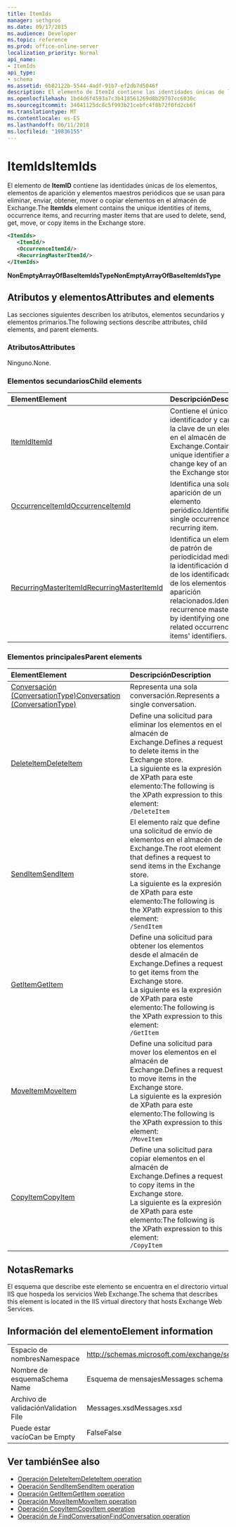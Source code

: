 ```yaml
---
title: ItemIds
manager: sethgros
ms.date: 09/17/2015
ms.audience: Developer
ms.topic: reference
ms.prod: office-online-server
localization_priority: Normal
api_name:
- ItemIds
api_type:
- schema
ms.assetid: 6b82122b-5544-4adf-91b7-ef2db7d5046f
description: El elemento de ItemId contiene las identidades únicas de los elementos, elementos de aparición y elementos maestros periódicos que se usan para eliminar, enviar, obtener, mover o copiar elementos en el almacén de Exchange.
ms.openlocfilehash: 1bd4d6f4593a7c3b418561269d8b29707cc6030c
ms.sourcegitcommit: 34041125dc8c5f993b21cebfc4f8b72f0fd2cb6f
ms.translationtype: MT
ms.contentlocale: es-ES
ms.lasthandoff: 06/11/2018
ms.locfileid: "19836155"
---
```

# <a name="itemids"></a><span data-ttu-id="c1864-103">ItemIds</span><span class="sxs-lookup"><span data-stu-id="c1864-103">ItemIds</span></span>
  
<span data-ttu-id="c1864-104">El elemento de **ItemID** contiene las identidades únicas de los elementos, elementos de aparición y elementos maestros periódicos que se usan para eliminar, enviar, obtener, mover o copiar elementos en el almacén de Exchange.</span><span class="sxs-lookup"><span data-stu-id="c1864-104">The **ItemIds** element contains the unique identities of items, occurrence items, and recurring master items that are used to delete, send, get, move, or copy items in the Exchange store.</span></span>
  
```xml
<ItemIds>
   <ItemId/>
   <OccurrenceItemId/>
   <RecurringMasterItemId/>
</ItemIds>
```

<span data-ttu-id="c1864-105">**NonEmptyArrayOfBaseItemIdsType**</span><span class="sxs-lookup"><span data-stu-id="c1864-105">**NonEmptyArrayOfBaseItemIdsType**</span></span>

## <a name="attributes-and-elements"></a><span data-ttu-id="c1864-106">Atributos y elementos</span><span class="sxs-lookup"><span data-stu-id="c1864-106">Attributes and elements</span></span>

<span data-ttu-id="c1864-107">Las secciones siguientes describen los atributos, elementos secundarios y elementos primarios.</span><span class="sxs-lookup"><span data-stu-id="c1864-107">The following sections describe attributes, child elements, and parent elements.</span></span> 
  
### <a name="attributes"></a><span data-ttu-id="c1864-108">Atributos</span><span class="sxs-lookup"><span data-stu-id="c1864-108">Attributes</span></span>

<span data-ttu-id="c1864-109">Ninguno.</span><span class="sxs-lookup"><span data-stu-id="c1864-109">None.</span></span>
  
### <a name="child-elements"></a><span data-ttu-id="c1864-110">Elementos secundarios</span><span class="sxs-lookup"><span data-stu-id="c1864-110">Child elements</span></span>

|<span data-ttu-id="c1864-111">**Element**</span><span class="sxs-lookup"><span data-stu-id="c1864-111">**Element**</span></span>|<span data-ttu-id="c1864-112">**Descripción**</span><span class="sxs-lookup"><span data-stu-id="c1864-112">**Description**</span></span>|
|:-----|:-----|
|[<span data-ttu-id="c1864-113">ItemId</span><span class="sxs-lookup"><span data-stu-id="c1864-113">ItemId</span></span>](itemid.md) <br/> |<span data-ttu-id="c1864-114">Contiene el único identificador y cambiar la clave de un elemento en el almacén de Exchange.</span><span class="sxs-lookup"><span data-stu-id="c1864-114">Contains the unique identifier and change key of an item in the Exchange store.</span></span>  <br/> |
|[<span data-ttu-id="c1864-115">OccurrenceItemId</span><span class="sxs-lookup"><span data-stu-id="c1864-115">OccurrenceItemId</span></span>](occurrenceitemid.md) <br/> |<span data-ttu-id="c1864-116">Identifica una sola aparición de un elemento periódico.</span><span class="sxs-lookup"><span data-stu-id="c1864-116">Identifies a single occurrence of a recurring item.</span></span>  <br/> |
|[<span data-ttu-id="c1864-117">RecurringMasterItemId</span><span class="sxs-lookup"><span data-stu-id="c1864-117">RecurringMasterItemId</span></span>](recurringmasteritemid.md) <br/> |<span data-ttu-id="c1864-118">Identifica un elemento de patrón de periodicidad mediante la identificación de uno de los identificadores de los elementos de su aparición relacionados.</span><span class="sxs-lookup"><span data-stu-id="c1864-118">Identifies a recurrence master item by identifying one of its related occurrence items' identifiers.</span></span>  <br/> |
   
### <a name="parent-elements"></a><span data-ttu-id="c1864-119">Elementos principales</span><span class="sxs-lookup"><span data-stu-id="c1864-119">Parent elements</span></span>

|<span data-ttu-id="c1864-120">**Element**</span><span class="sxs-lookup"><span data-stu-id="c1864-120">**Element**</span></span>|<span data-ttu-id="c1864-121">**Descripción**</span><span class="sxs-lookup"><span data-stu-id="c1864-121">**Description**</span></span>|
|:-----|:-----|
|[<span data-ttu-id="c1864-122">Conversación (ConversationType)</span><span class="sxs-lookup"><span data-stu-id="c1864-122">Conversation (ConversationType)</span></span>](conversation-conversationtype.md) <br/> |<span data-ttu-id="c1864-123">Representa una sola conversación.</span><span class="sxs-lookup"><span data-stu-id="c1864-123">Represents a single conversation.</span></span>  <br/> |
|[<span data-ttu-id="c1864-124">DeleteItem</span><span class="sxs-lookup"><span data-stu-id="c1864-124">DeleteItem</span></span>](deleteitem.md) <br/> |<span data-ttu-id="c1864-125">Define una solicitud para eliminar los elementos en el almacén de Exchange.</span><span class="sxs-lookup"><span data-stu-id="c1864-125">Defines a request to delete items in the Exchange store.</span></span>  <br/> <span data-ttu-id="c1864-126">La siguiente es la expresión de XPath para este elemento:</span><span class="sxs-lookup"><span data-stu-id="c1864-126">The following is the XPath expression to this element:</span></span>  <br/>  `/DeleteItem` <br/> |
|[<span data-ttu-id="c1864-127">SendItem</span><span class="sxs-lookup"><span data-stu-id="c1864-127">SendItem</span></span>](senditem.md) <br/> |<span data-ttu-id="c1864-128">El elemento raíz que define una solicitud de envío de elementos en el almacén de Exchange.</span><span class="sxs-lookup"><span data-stu-id="c1864-128">The root element that defines a request to send items in the Exchange store.</span></span>  <br/> <span data-ttu-id="c1864-129">La siguiente es la expresión de XPath para este elemento:</span><span class="sxs-lookup"><span data-stu-id="c1864-129">The following is the XPath expression to this element:</span></span>  <br/>  `/SendItem` <br/> |
|[<span data-ttu-id="c1864-130">GetItem</span><span class="sxs-lookup"><span data-stu-id="c1864-130">GetItem</span></span>](getitem.md) <br/> |<span data-ttu-id="c1864-131">Define una solicitud para obtener los elementos desde el almacén de Exchange.</span><span class="sxs-lookup"><span data-stu-id="c1864-131">Defines a request to get items from the Exchange store.</span></span>  <br/> <span data-ttu-id="c1864-132">La siguiente es la expresión de XPath para este elemento:</span><span class="sxs-lookup"><span data-stu-id="c1864-132">The following is the XPath expression to this element:</span></span>  <br/>  `/GetItem` <br/> |
|[<span data-ttu-id="c1864-133">MoveItem</span><span class="sxs-lookup"><span data-stu-id="c1864-133">MoveItem</span></span>](moveitem.md) <br/> |<span data-ttu-id="c1864-134">Define una solicitud para mover los elementos en el almacén de Exchange.</span><span class="sxs-lookup"><span data-stu-id="c1864-134">Defines a request to move items in the Exchange store.</span></span>  <br/> <span data-ttu-id="c1864-135">La siguiente es la expresión de XPath para este elemento:</span><span class="sxs-lookup"><span data-stu-id="c1864-135">The following is the XPath expression to this element:</span></span>  <br/>  `/MoveItem` <br/> |
|[<span data-ttu-id="c1864-136">CopyItem</span><span class="sxs-lookup"><span data-stu-id="c1864-136">CopyItem</span></span>](copyitem.md) <br/> |<span data-ttu-id="c1864-137">Define una solicitud para copiar elementos en el almacén de Exchange.</span><span class="sxs-lookup"><span data-stu-id="c1864-137">Defines a request to copy items in the Exchange store.</span></span>  <br/> <span data-ttu-id="c1864-138">La siguiente es la expresión de XPath para este elemento:</span><span class="sxs-lookup"><span data-stu-id="c1864-138">The following is the XPath expression to this element:</span></span>  <br/>  `/CopyItem` <br/> |
   
## <a name="remarks"></a><span data-ttu-id="c1864-139">Notas</span><span class="sxs-lookup"><span data-stu-id="c1864-139">Remarks</span></span>

<span data-ttu-id="c1864-140">El esquema que describe este elemento se encuentra en el directorio virtual IIS que hospeda los servicios Web Exchange.</span><span class="sxs-lookup"><span data-stu-id="c1864-140">The schema that describes this element is located in the IIS virtual directory that hosts Exchange Web Services.</span></span>
  
## <a name="element-information"></a><span data-ttu-id="c1864-141">Información del elemento</span><span class="sxs-lookup"><span data-stu-id="c1864-141">Element information</span></span>

|||
|:-----|:-----|
|<span data-ttu-id="c1864-142">Espacio de nombres</span><span class="sxs-lookup"><span data-stu-id="c1864-142">Namespace</span></span>  <br/> |http://schemas.microsoft.com/exchange/services/2006/messages  <br/> |
|<span data-ttu-id="c1864-143">Nombre de esquema</span><span class="sxs-lookup"><span data-stu-id="c1864-143">Schema Name</span></span>  <br/> |<span data-ttu-id="c1864-144">Esquema de mensajes</span><span class="sxs-lookup"><span data-stu-id="c1864-144">Messages schema</span></span>  <br/> |
|<span data-ttu-id="c1864-145">Archivo de validación</span><span class="sxs-lookup"><span data-stu-id="c1864-145">Validation File</span></span>  <br/> |<span data-ttu-id="c1864-146">Messages.xsd</span><span class="sxs-lookup"><span data-stu-id="c1864-146">Messages.xsd</span></span>  <br/> |
|<span data-ttu-id="c1864-147">Puede estar vacío</span><span class="sxs-lookup"><span data-stu-id="c1864-147">Can be Empty</span></span>  <br/> |<span data-ttu-id="c1864-148">False</span><span class="sxs-lookup"><span data-stu-id="c1864-148">False</span></span>  <br/> |
   
## <a name="see-also"></a><span data-ttu-id="c1864-149">Ver también</span><span class="sxs-lookup"><span data-stu-id="c1864-149">See also</span></span>

- [<span data-ttu-id="c1864-150">Operación DeleteItem</span><span class="sxs-lookup"><span data-stu-id="c1864-150">DeleteItem operation</span></span>](deleteitem-operation.md)
- [<span data-ttu-id="c1864-151">Operación SendItem</span><span class="sxs-lookup"><span data-stu-id="c1864-151">SendItem operation</span></span>](senditem-operation.md) 
- [<span data-ttu-id="c1864-152">Operación GetItem</span><span class="sxs-lookup"><span data-stu-id="c1864-152">GetItem operation</span></span>](getitem-operation.md)
- [<span data-ttu-id="c1864-153">Operación MoveItem</span><span class="sxs-lookup"><span data-stu-id="c1864-153">MoveItem operation</span></span>](moveitem-operation.md)
- [<span data-ttu-id="c1864-154">Operación CopyItem</span><span class="sxs-lookup"><span data-stu-id="c1864-154">CopyItem operation</span></span>](copyitem-operation.md)
- [<span data-ttu-id="c1864-155">Operación de FindConversation</span><span class="sxs-lookup"><span data-stu-id="c1864-155">FindConversation operation</span></span>](findconversation-operation.md)


